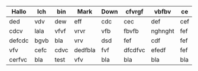 | Hallo  | Ich  | bin  | Mark    | Down | cfvrgf  | vbfbv   | ce  |
| ------ | ---- | ---- | ------- | ---- | ------- | ------- | --- |
| ded    | vdv  | dew  | eff     | cdc  | cec     | def     | cef |
| cdcv   | lala | vfvf | vrvr    | vfb  | fbvfb   | nghnght | fef |
| defcdc | bgvb | bla  | vrv     | dsd  | fef     | cdf     | fef |
| vfv    | cefc | cdvc | dedfbla | fvf  | dfcdfvc | efedf   | fef |
| cerfvc | bla  | test | vfv     | bla  | bla     | bla     | bla |

